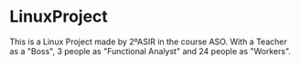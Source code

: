 # LinuxProject
This is a Linux Project made by 2ºASIR in the course ASO. With a Teacher as a "Boss", 3 people as "Functional Analyst" and 24 people as "Workers".

